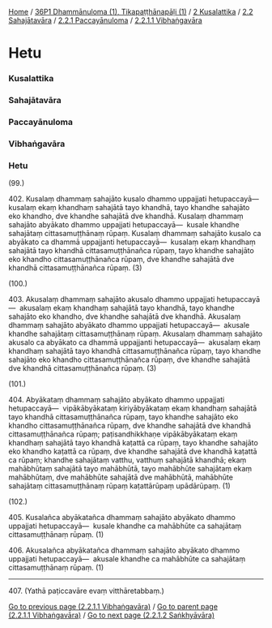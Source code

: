 
[Home](/) / [36P1 Dhammānuloma (1), Tikapaṭṭhānapāḷi (1)](/tipitaka/36P1.md) / [2 Kusalattika](/tipitaka/36P1/2.md) / [2.2 Sahajātavāra](/tipitaka/36P1/2/2.2.md) / [2.2.1 Paccayānuloma](/tipitaka/36P1/2/2.2/2.2.1.md) / [2.2.1.1 Vibhaṅgavāra](/tipitaka/36P1/2/2.2/2.2.1/2.2.1.1.md)

# Hetu

### Kusalattika

### Sahajātavāra

### Paccayānuloma

### Vibhaṅgavāra

### Hetu

(99.)

402\. Kusalaṃ dhammaṃ sahajāto kusalo dhammo uppajjati hetupaccayā—  kusalaṃ ekaṃ khandhaṃ sahajātā tayo khandhā, tayo khandhe sahajāto eko khandho, dve khandhe sahajātā dve khandhā. Kusalaṃ dhammaṃ sahajāto abyākato dhammo uppajjati hetupaccayā—  kusale khandhe sahajātaṃ cittasamuṭṭhānaṃ rūpaṃ. Kusalaṃ dhammaṃ sahajāto kusalo ca abyākato ca dhammā uppajjanti hetupaccayā—  kusalaṃ ekaṃ khandhaṃ sahajātā tayo khandhā cittasamuṭṭhānañca rūpaṃ, tayo khandhe sahajāto eko khandho cittasamuṭṭhānañca rūpaṃ, dve khandhe sahajātā dve khandhā cittasamuṭṭhānañca rūpaṃ. (3)

(100.)

403\. Akusalaṃ dhammaṃ sahajāto akusalo dhammo uppajjati hetupaccayā—  akusalaṃ ekaṃ khandhaṃ sahajātā tayo khandhā, tayo khandhe sahajāto eko khandho, dve khandhe sahajātā dve khandhā. Akusalaṃ dhammaṃ sahajāto abyākato dhammo uppajjati hetupaccayā—  akusale khandhe sahajātaṃ cittasamuṭṭhānaṃ rūpaṃ. Akusalaṃ dhammaṃ sahajāto akusalo ca abyākato ca dhammā uppajjanti hetupaccayā—  akusalaṃ ekaṃ khandhaṃ sahajātā tayo khandhā cittasamuṭṭhānañca rūpaṃ, tayo khandhe sahajāto eko khandho cittasamuṭṭhānañca rūpaṃ, dve khandhe sahajātā dve khandhā cittasamuṭṭhānañca rūpaṃ. (3)

(101.)

404\. Abyākataṃ dhammaṃ sahajāto abyākato dhammo uppajjati hetupaccayā—  vipākābyākataṃ kiriyābyākataṃ ekaṃ khandhaṃ sahajātā tayo khandhā cittasamuṭṭhānañca rūpaṃ, tayo khandhe sahajāto eko khandho cittasamuṭṭhānañca rūpaṃ, dve khandhe sahajātā dve khandhā cittasamuṭṭhānañca rūpaṃ; paṭisandhikkhaṇe vipākābyākataṃ ekaṃ khandhaṃ sahajātā tayo khandhā kaṭattā ca rūpaṃ, tayo khandhe sahajāto eko khandho kaṭattā ca rūpaṃ, dve khandhe sahajātā dve khandhā kaṭattā ca rūpaṃ; khandhe sahajātaṃ vatthu, vatthuṃ sahajātā khandhā; ekaṃ mahābhūtaṃ sahajātā tayo mahābhūtā, tayo mahābhūte sahajātaṃ ekaṃ mahābhūtaṃ, dve mahābhūte sahajātā dve mahābhūtā, mahābhūte sahajātaṃ cittasamuṭṭhānaṃ rūpaṃ kaṭattārūpaṃ upādārūpaṃ. (1)

(102.)

405\. Kusalañca abyākatañca dhammaṃ sahajāto abyākato dhammo uppajjati hetupaccayā—  kusale khandhe ca mahābhūte ca sahajātaṃ cittasamuṭṭhānaṃ rūpaṃ. (1)

406\. Akusalañca abyākatañca dhammaṃ sahajāto abyākato dhammo uppajjati hetupaccayā—  akusale khandhe ca mahābhūte ca sahajātaṃ cittasamuṭṭhānaṃ rūpaṃ. (1)

---

407\. (Yathā paṭiccavāre evaṃ vitthāretabbaṃ.)



[Go to previous page (2.2.1.1 Vibhaṅgavāra)](/tipitaka/36P1/2/2.2/2.2.1/2.2.1.1.md) / [Go to parent page (2.2.1.1 Vibhaṅgavāra)](/tipitaka/36P1/2/2.2/2.2.1/2.2.1.1.md) / [Go to next page (2.2.1.2 Saṅkhyāvāra)](/tipitaka/36P1/2/2.2/2.2.1/2.2.1.2.md)


